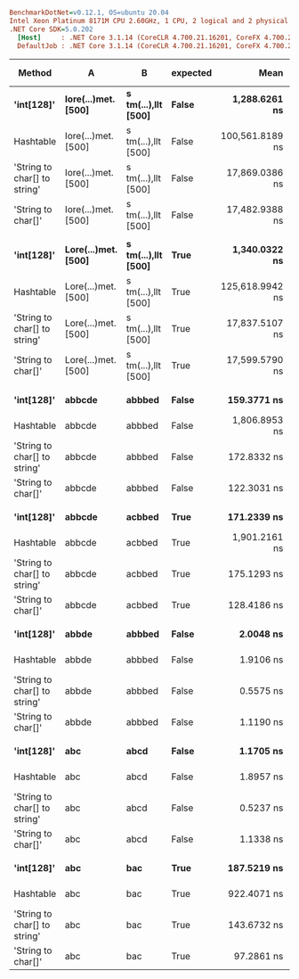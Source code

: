 ``` ini

BenchmarkDotNet=v0.12.1, OS=ubuntu 20.04
Intel Xeon Platinum 8171M CPU 2.60GHz, 1 CPU, 2 logical and 2 physical cores
.NET Core SDK=5.0.202
  [Host]     : .NET Core 3.1.14 (CoreCLR 4.700.21.16201, CoreFX 4.700.21.16208), X64 RyuJIT
  DefaultJob : .NET Core 3.1.14 (CoreCLR 4.700.21.16201, CoreFX 4.700.21.16208), X64 RyuJIT


```
|                       Method |                   A |                   B | expected |            Mean |       Error |      StdDev | Ratio | RatioSD |  Gen 0 | Gen 1 | Gen 2 | Allocated |
|----------------------------- |-------------------- |-------------------- |--------- |----------------:|------------:|------------:|------:|--------:|-------:|------:|------:|----------:|
|                   **&#39;int[128]&#39;** | **Iore(...)met. [500]** | **s tm(...),llt [500]** |    **False** |   **1,288.6261 ns** |   **2.1818 ns** |   **2.0408 ns** |  **1.00** |    **0.00** | **0.0286** |     **-** |     **-** |     **536 B** |
|                    Hashtable | Iore(...)met. [500] | s tm(...),llt [500] |    False | 100,561.8189 ns | 370.5784 ns | 328.5081 ns | 78.04 |    0.30 | 4.2725 |     - |     - |   80305 B |
| &#39;String to char[] to string&#39; | Iore(...)met. [500] | s tm(...),llt [500] |    False |  17,869.0386 ns |  89.7768 ns |  83.9773 ns | 13.87 |    0.07 | 0.2136 |     - |     - |    4096 B |
|           &#39;String to char[]&#39; | Iore(...)met. [500] | s tm(...),llt [500] |    False |  17,482.9388 ns | 102.6686 ns |  96.0363 ns | 13.57 |    0.07 | 0.0916 |     - |     - |    2048 B |
|                              |                     |                     |          |                 |             |             |       |         |        |       |       |           |
|                   **&#39;int[128]&#39;** | **Lore(...)met. [500]** | **s tm(...),llt [500]** |     **True** |   **1,340.0322 ns** |   **2.5540 ns** |   **2.3890 ns** |  **1.00** |    **0.00** | **0.0286** |     **-** |     **-** |     **536 B** |
|                    Hashtable | Lore(...)met. [500] | s tm(...),llt [500] |     True | 125,618.9942 ns | 788.4137 ns | 737.4826 ns | 93.74 |    0.63 | 5.1270 |     - |     - |   99177 B |
| &#39;String to char[] to string&#39; | Lore(...)met. [500] | s tm(...),llt [500] |     True |  17,837.5107 ns | 100.9365 ns |  94.4160 ns | 13.31 |    0.08 | 0.2136 |     - |     - |    4096 B |
|           &#39;String to char[]&#39; | Lore(...)met. [500] | s tm(...),llt [500] |     True |  17,599.5790 ns |  95.3149 ns |  84.4942 ns | 13.13 |    0.07 | 0.0916 |     - |     - |    2048 B |
|                              |                     |                     |          |                 |             |             |       |         |        |       |       |           |
|                   **&#39;int[128]&#39;** |              **abbcde** |              **abbbed** |    **False** |     **159.3771 ns** |   **2.9167 ns** |   **3.6887 ns** |  **1.00** |    **0.00** | **0.0286** |     **-** |     **-** |     **536 B** |
|                    Hashtable |              abbcde |              abbbed |    False |   1,806.8953 ns |   6.7749 ns |   6.3372 ns | 11.45 |    0.26 | 0.1030 |     - |     - |    1928 B |
| &#39;String to char[] to string&#39; |              abbcde |              abbbed |    False |     172.8332 ns |   1.2564 ns |   1.1752 ns |  1.09 |    0.02 | 0.0083 |     - |     - |     160 B |
|           &#39;String to char[]&#39; |              abbcde |              abbbed |    False |     122.3031 ns |   0.3412 ns |   0.3191 ns |  0.77 |    0.02 | 0.0041 |     - |     - |      80 B |
|                              |                     |                     |          |                 |             |             |       |         |        |       |       |           |
|                   **&#39;int[128]&#39;** |              **abbcde** |              **acbbed** |     **True** |     **171.2339 ns** |   **3.4829 ns** |   **7.0356 ns** |  **1.00** |    **0.00** | **0.0286** |     **-** |     **-** |     **536 B** |
|                    Hashtable |              abbcde |              acbbed |     True |   1,901.2161 ns |  14.9845 ns |  13.2834 ns | 11.05 |    0.50 | 0.1030 |     - |     - |    1928 B |
| &#39;String to char[] to string&#39; |              abbcde |              acbbed |     True |     175.1293 ns |   1.3147 ns |   1.2297 ns |  1.02 |    0.04 | 0.0083 |     - |     - |     160 B |
|           &#39;String to char[]&#39; |              abbcde |              acbbed |     True |     128.4186 ns |   0.1631 ns |   0.1446 ns |  0.75 |    0.03 | 0.0041 |     - |     - |      80 B |
|                              |                     |                     |          |                 |             |             |       |         |        |       |       |           |
|                   **&#39;int[128]&#39;** |               **abbde** |              **abbbed** |    **False** |       **2.0048 ns** |   **0.0051 ns** |   **0.0047 ns** |  **1.00** |    **0.00** |      **-** |     **-** |     **-** |         **-** |
|                    Hashtable |               abbde |              abbbed |    False |       1.9106 ns |   0.0102 ns |   0.0096 ns |  0.95 |    0.00 |      - |     - |     - |         - |
| &#39;String to char[] to string&#39; |               abbde |              abbbed |    False |       0.5575 ns |   0.0007 ns |   0.0007 ns |  0.28 |    0.00 |      - |     - |     - |         - |
|           &#39;String to char[]&#39; |               abbde |              abbbed |    False |       1.1190 ns |   0.0142 ns |   0.0133 ns |  0.56 |    0.01 |      - |     - |     - |         - |
|                              |                     |                     |          |                 |             |             |       |         |        |       |       |           |
|                   **&#39;int[128]&#39;** |                 **abc** |                **abcd** |    **False** |       **1.1705 ns** |   **0.0019 ns** |   **0.0017 ns** |  **1.00** |    **0.00** |      **-** |     **-** |     **-** |         **-** |
|                    Hashtable |                 abc |                abcd |    False |       1.8957 ns |   0.0093 ns |   0.0083 ns |  1.62 |    0.01 |      - |     - |     - |         - |
| &#39;String to char[] to string&#39; |                 abc |                abcd |    False |       0.5237 ns |   0.0023 ns |   0.0021 ns |  0.45 |    0.00 |      - |     - |     - |         - |
|           &#39;String to char[]&#39; |                 abc |                abcd |    False |       1.1338 ns |   0.0029 ns |   0.0025 ns |  0.97 |    0.00 |      - |     - |     - |         - |
|                              |                     |                     |          |                 |             |             |       |         |        |       |       |           |
|                   **&#39;int[128]&#39;** |                 **abc** |                 **bac** |     **True** |     **187.5219 ns** |   **3.8142 ns** |   **6.6803 ns** |  **1.00** |    **0.00** | **0.0286** |     **-** |     **-** |     **536 B** |
|                    Hashtable |                 abc |                 bac |     True |     922.4071 ns |   5.2961 ns |   4.9540 ns |  5.00 |    0.22 | 0.0515 |     - |     - |     968 B |
| &#39;String to char[] to string&#39; |                 abc |                 bac |     True |     143.6732 ns |   0.9727 ns |   0.9099 ns |  0.78 |    0.03 | 0.0067 |     - |     - |     128 B |
|           &#39;String to char[]&#39; |                 abc |                 bac |     True |      97.2861 ns |   0.3759 ns |   0.3516 ns |  0.53 |    0.02 | 0.0033 |     - |     - |      64 B |
